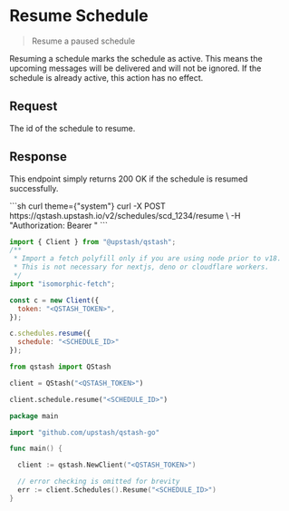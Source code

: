 # Resume Schedule

> Resume a paused schedule

Resuming a schedule marks the schedule as active.
This means the upcoming messages will be delivered and will not be ignored.
If the schedule is already active, this action has no effect.

## Request

<ParamField path="scheduleId" type="string" required>
  The id of the schedule to resume.
</ParamField>

## Response

This endpoint simply returns 200 OK if the schedule is resumed successfully.

<RequestExample>
  ```sh curl theme={"system"}
  curl -X POST https://qstash.upstash.io/v2/schedules/scd_1234/resume \
    -H "Authorization: Bearer <token>"
  ```

  ```js Node theme={"system"}
  import { Client } from "@upstash/qstash";
  /**
   * Import a fetch polyfill only if you are using node prior to v18.
   * This is not necessary for nextjs, deno or cloudflare workers.
   */
  import "isomorphic-fetch";

  const c = new Client({
    token: "<QSTASH_TOKEN>",
  });

  c.schedules.resume({
    schedule: "<SCHEDULE_ID>"
  });

  ```

  ```python Python  theme={"system"}
  from qstash import QStash

  client = QStash("<QSTASH_TOKEN>")

  client.schedule.resume("<SCHEDULE_ID>")
  ```

  ```go Go theme={"system"}
  package main

  import "github.com/upstash/qstash-go"

  func main() {

  	client := qstash.NewClient("<QSTASH_TOKEN>")

  	// error checking is omitted for brevity
  	err := client.Schedules().Resume("<SCHEDULE_ID>")
  }
  ```
</RequestExample>
